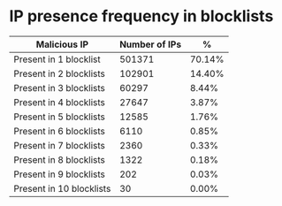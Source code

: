 # IP presence frequency in blocklists
| Malicious IP | Number of IPs | % |
|----|----|----|
| Present in 1 blocklist | 501371 | 70.14% |
| Present in 2 blocklists | 102901 | 14.40% |
| Present in 3 blocklists | 60297 | 8.44% |
| Present in 4 blocklists | 27647 | 3.87% |
| Present in 5 blocklists | 12585 | 1.76% |
| Present in 6 blocklists | 6110 | 0.85% |
| Present in 7 blocklists | 2360 | 0.33% |
| Present in 8 blocklists | 1322 | 0.18% |
| Present in 9 blocklists | 202 | 0.03% |
| Present in 10 blocklists | 30 | 0.00% |
